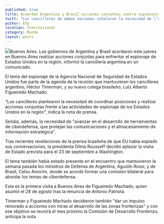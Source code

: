 ```yaml
---
published: true
title: Acuerdan Argentina y Brasil acciones conjuntas contra espionaje de EU
twitt: "Los cancilleres de ambas naciones señalaron la necesidad de \"avanzar en el desarrollo de herramientas de ciberdefensa, que protejan las comunicaciones y el almacenamiento de información estratégica\"."
author: Afp
location: Internacional
category: Mundo
layout: posts
---
```


![](http://i.imgur.com/CLModRNm.jpg)Buenos Aires. Los gobiernos de Argentina y Brasil acordaron este jueves en Buenos Aires realizar acciones conjuntas para enfrentar el espionaje de Estados Unidos en la región, informó la cancillería argentina en un comunicado.

El tema del espionaje de la Agencia Nacional de Seguridad de Estados Unidos fue parte de la agenda de la reunión que mantuvieron los cancilleres argentino, Héctor Timerman, y su nuevo colega brasileño, Luiz Alberto Figueiredo Machado.

"Los cancilleres plantearon la necesidad de coordinar posiciones y realizar acciones conjuntas frente a las actividades de espionaje de los Estados Unidos en la región", indica la nota de prensa.

Señala, además, la necesidad de "avanzar en el desarrollo de herramientas de ciberdefensa, que protejan las comunicaciones y el almacenamiento de información estratégica".

Tras recientes revelaciones de la prensa brasileña de que EU había espiado sus conversaciones, la presidenta Dilma Rousseff decidió aplazar la visita de Estado prevista para el 23 de septiembre a Washington.

El tema también había estado presente en el encuentro que mantuvieron la semana pasada los ministros de Defensa de Argentina, Agustín Rossi, y de Brasil, Celso Amorim, donde se acordó formar una comisión bilateral para abordar los temas de ciberdefensa.

Esta es la primera visita a Buenos Aires de Figueiredo Machado, quien asumió el 28 de agosto tras la renuncia de Antonio Patriota.

Timerman y Figueiredo Machado decidieron también "dar un impulso renovado a acciones con miras al desarrollo de las zonas fronterizas" y con ese objetivo se reunirá el mes próximo la Comisión de Desarrollo Fronterizo, anticipa la nota.
